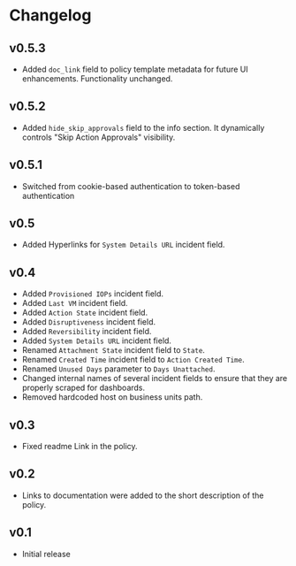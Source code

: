# Changelog

## v0.5.3

- Added `doc_link` field to policy template metadata for future UI enhancements. Functionality unchanged.

## v0.5.2

- Added `hide_skip_approvals` field to the info section. It dynamically controls "Skip Action Approvals" visibility.

## v0.5.1

- Switched from cookie-based authentication to token-based authentication

## v0.5

- Added Hyperlinks for `System Details URL` incident field.

## v0.4

- Added `Provisioned IOPs` incident field.
- Added `Last VM` incident field.
- Added `Action State` incident field.
- Added `Disruptiveness` incident field.
- Added `Reversibility` incident field.
- Added `System Details URL` incident field.
- Renamed `Attachment State` incident field to `State`.
- Renamed `Created Time` incident field to `Action Created Time`.
- Renamed `Unused Days` parameter to `Days Unattached`.
- Changed internal names of several incident fields to ensure that they are properly scraped for dashboards.
- Removed hardcoded host on business units path.

## v0.3

- Fixed readme Link in the policy.

## v0.2

- Links to documentation were added to the short description of the policy.

## v0.1

- Initial release

